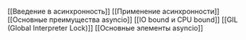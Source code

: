 [[Введение в асинхронность]]
[[Применение асинхронности]]
[[Основные преимущества asyncio]]
[[IO bound и CPU bound]]
[[GIL (Global Interpreter Lock)]]
[[Основные элементы asyncio]]